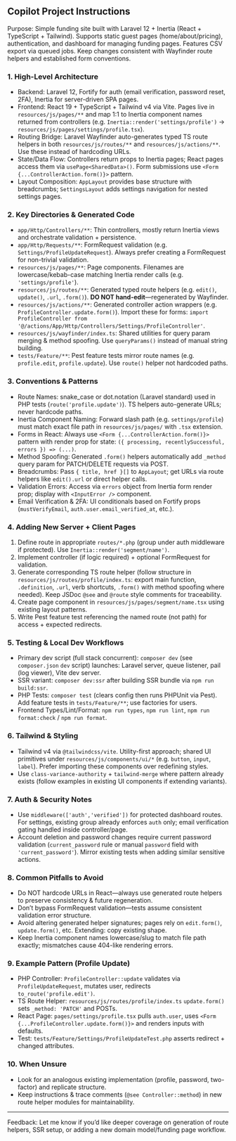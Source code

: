 ## Copilot Project Instructions

Purpose: Simple funding site built with Laravel 12 + Inertia (React + TypeScript + Tailwind). Supports static guest pages (home/about/pricing), authentication, and dashboard for managing funding pages. Features CSV export via queued jobs. Keep changes consistent with Wayfinder route helpers and established form conventions.

### 1. High-Level Architecture
- Backend: Laravel 12, Fortify for auth (email verification, password reset, 2FA), Inertia for server-driven SPA pages.
- Frontend: React 19 + TypeScript + Tailwind v4 via Vite. Pages live in `resources/js/pages/**` and map 1:1 to Inertia component names returned from controllers (e.g. `Inertia::render('settings/profile')` -> `resources/js/pages/settings/profile.tsx`).
- Routing Bridge: Laravel Wayfinder auto-generates typed TS route helpers in both `resources/js/routes/**` and `resources/js/actions/**`. Use these instead of hardcoding URLs.
- State/Data Flow: Controllers return props to Inertia pages; React pages access them via `usePage<SharedData>()`. Form submissions use `<Form {...ControllerAction.form()}>` pattern.
- Layout Composition: `AppLayout` provides base structure with breadcrumbs; `SettingsLayout` adds settings navigation for nested settings pages.

### 2. Key Directories & Generated Code
- `app/Http/Controllers/**`: Thin controllers, mostly return Inertia views and orchestrate validation + persistence.
- `app/Http/Requests/**`: FormRequest validation (e.g. `Settings/ProfileUpdateRequest`). Always prefer creating a FormRequest for non-trivial validation.
- `resources/js/pages/**`: Page components. Filenames are lowercase/kebab-case matching Inertia render calls (e.g. `'settings/profile'`).
- `resources/js/routes/**`: Generated typed route helpers (e.g. `edit()`, `update()`, `.url`, `.form()`). **DO NOT hand-edit**—regenerated by Wayfinder.
- `resources/js/actions/**`: Generated controller action wrappers (e.g. `ProfileController.update.form()`). Import these for forms: `import ProfileController from '@/actions/App/Http/Controllers/Settings/ProfileController'`.
- `resources/js/wayfinder/index.ts`: Shared utilities for query param merging & method spoofing. Use `queryParams()` instead of manual string building.
- `tests/Feature/**`: Pest feature tests mirror route names (e.g. `profile.edit`, `profile.update`). Use `route()` helper not hardcoded paths.

### 3. Conventions & Patterns
- Route Names: snake_case or dot.notation (Laravel standard) used in PHP tests (`route('profile.update')`). TS helpers auto-generate URLs; never hardcode paths.
- Inertia Component Naming: Forward slash path (e.g. `settings/profile`) must match exact file path in `resources/js/pages/` with `.tsx` extension.
- Forms in React: Always use `<Form {...ControllerAction.form()}>` pattern with render prop for state: `({ processing, recentlySuccessful, errors }) => (...)`.
- Method Spoofing: Generated `.form()` helpers automatically add `_method` query param for PATCH/DELETE requests via POST.
- Breadcrumbs: Pass `{ title, href }[]` to `AppLayout`; get URLs via route helpers like `edit().url` or direct helper calls.
- Validation Errors: Access via `errors` object from Inertia form render prop; display with `<InputError />` component.
- Email Verification & 2FA: UI conditionals based on Fortify props (`mustVerifyEmail`, `auth.user.email_verified_at`, etc.).

### 4. Adding New Server + Client Pages
1. Define route in appropriate `routes/*.php` (group under auth middleware if protected). Use `Inertia::render('segment/name')`.
2. Implement controller (if logic required) + optional FormRequest for validation.
3. Generate corresponding TS route helper (follow structure in `resources/js/routes/profile/index.ts`: export main function, `.definition`, `.url`, verb shortcuts, `.form()` with method spoofing where needed). Keep JSDoc `@see` and `@route` style comments for traceability.
4. Create page component in `resources/js/pages/segment/name.tsx` using existing layout patterns.
5. Write Pest feature test referencing the named route (not path) for access + expected redirects.

### 5. Testing & Local Dev Workflows
- Primary dev script (full stack concurrent): `composer dev` (see `composer.json` `dev` script) launches: Laravel server, queue listener, pail (log viewer), Vite dev server.
- SSR variant: `composer dev:ssr` after building SSR bundle via `npm run build:ssr`.
- PHP Tests: `composer test` (clears config then runs PHPUnit via Pest). Add feature tests in `tests/Feature/**`; use factories for users.
- Frontend Types/Lint/Format: `npm run types`, `npm run lint`, `npm run format:check` / `npm run format`.

### 6. Tailwind & Styling
- Tailwind v4 via `@tailwindcss/vite`. Utility-first approach; shared UI primitives under `resources/js/components/ui/*` (e.g. `button`, `input`, `label`). Prefer importing these components over redefining styles.
- Use `class-variance-authority` + `tailwind-merge` where pattern already exists (follow examples in existing UI components if extending variants).

### 7. Auth & Security Notes
- Use `middleware(['auth','verified'])` for protected dashboard routes. For settings, existing group already enforces `auth` only; email verification gating handled inside controller/page.
- Account deletion and password changes require current password validation (`current_password` rule or manual `password` field with `'current_password'`). Mirror existing tests when adding similar sensitive actions.

### 8. Common Pitfalls to Avoid
- Do NOT hardcode URLs in React—always use generated route helpers to preserve consistency & future regeneration.
- Don’t bypass FormRequest validation—tests assume consistent validation error structure.
- Avoid altering generated helper signatures; pages rely on `edit.form()`, `update.form()`, etc. Extending: copy existing shape.
- Keep Inertia component names lowercase/slug to match file path exactly; mismatches cause 404-like rendering errors.

### 9. Example Pattern (Profile Update)
- PHP Controller: `ProfileController::update` validates via `ProfileUpdateRequest`, mutates user, redirects `to_route('profile.edit')`.
- TS Route Helper: `resources/js/routes/profile/index.ts` `update.form()` sets `_method: 'PATCH'` and POSTs.
- React Page: `pages/settings/profile.tsx` pulls `auth.user`, uses `<Form {...ProfileController.update.form()}>` and renders inputs with defaults.
- Test: `tests/Feature/Settings/ProfileUpdateTest.php` asserts redirect + changed attributes.

### 10. When Unsure
- Look for an analogous existing implementation (profile, password, two-factor) and replicate structure.
- Keep instructions & trace comments (`@see Controller::method`) in new route helper modules for maintainability.

---
Feedback: Let me know if you’d like deeper coverage on generation of route helpers, SSR setup, or adding a new domain model/funding page workflow.